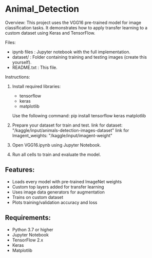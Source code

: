 # Animal_Detection
Overview:
This project uses the VGG16 pre-trained model for image classification tasks.
It demonstrates how to apply transfer learning to a custom dataset using Keras and TensorFlow.

Files:
- ipynb files   : Jupyter notebook with the full implementation.
- dataset/      : Folder containing training and testing images (create this yourself).
- README.txt    : This file.

Instructions:
1. Install required libraries:
   - tensorflow
   - keras
   - matplotlib

   Use the following command:
   pip install tensorflow keras matplotlib

2. Prepare your dataset for train and test.
link for dataset: "/kaggle/input/animals-detection-images-dataset"
link for Imagent_weights: "/kaggle/input/imagent-weight"
4. Open VGG16.ipynb using Jupyter Notebook.
5. Run all cells to train and evaluate the model.

Features:
---------
- Loads every model with pre-trained ImageNet weights
- Custom top layers added for transfer learning
- Uses image data generators for augmentation
- Trains on custom dataset
- Plots training/validation accuracy and loss

Requirements:
-------------
- Python 3.7 or higher
- Jupyter Notebook
- TensorFlow 2.x
- Keras
- Matplotlib


